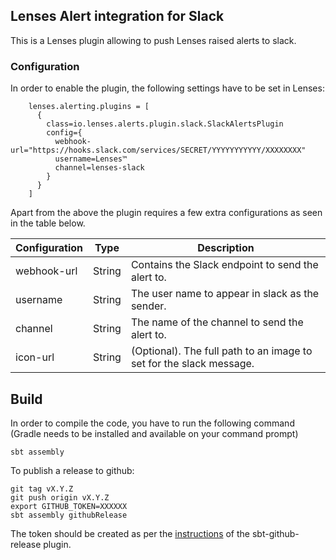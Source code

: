 ## Lenses Alert integration for Slack

This is a Lenses plugin allowing to push Lenses raised alerts to slack.

### Configuration

In order to enable the plugin, the following settings have to be set in Lenses:

```
    lenses.alerting.plugins = [
      {
        class=io.lenses.alerts.plugin.slack.SlackAlertsPlugin
        config={
          webhook-url="https://hooks.slack.com/services/SECRET/YYYYYYYYYYY/XXXXXXXX"
          username=Lenses™
          channel=lenses-slack
        }
      }
    ]
```

Apart from the above the plugin requires a few extra configurations as seen in the table below.


|Configuration   | Type   | Description                                                        |
|----------------|--------|--------------------------------------------------------------------|
| webhook-url    | String | Contains the Slack endpoint to send the alert to.                  |
| username       | String | The user name to appear in slack as the sender.                    |
| channel        | String | The name of the channel to send the alert to.                      |
| icon-url       | String | (Optional). The full path to an image to set for the slack message.|


## Build

In order to compile the code, you have to run the following command (Gradle needs to be installed and available
on your command prompt)

```
sbt assembly
```

To publish a release to github:
```
git tag vX.Y.Z
git push origin vX.Y.Z
export GITHUB_TOKEN=XXXXXX
sbt assembly githubRelease
```

The token should be created as per the [instructions](https://github.com/ohnosequences/sbt-github-release/tree/master#credentials) of the sbt-github-release plugin.


